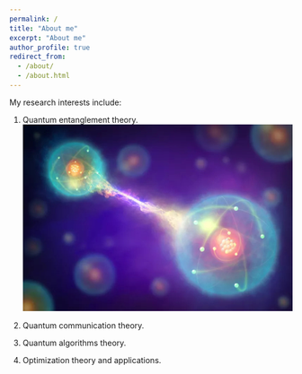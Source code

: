 ```yaml
---
permalink: /
title: "About me"
excerpt: "About me"
author_profile: true
redirect_from: 
  - /about/
  - /about.html
---
```


My research interests include:

1. Quantum entanglement theory.
![Quantum entanglement theory](files/entanglement.jpg "Quantum entanglement theory")
2. Quantum communication theory.

3. Quantum algorithms theory.

4. Optimization theory and applications.
